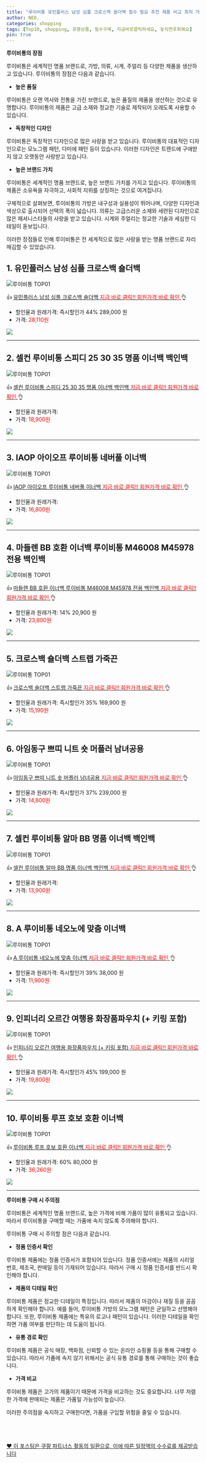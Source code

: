 ```yaml
---
title: "루이비통 유민플러스 남성 심플 크로스백 숄더백 필수 필요 추천 제품 비교 최저 가격 비교 장점 구매 후기 구매평"
author: NEO.
categories: shopping
tags: [Top10, shopping, 유행상품, 필수구매, 지금바로클릭하세요, 놓치면후회해요]
pin: true
---
```

**루이비통의 장점**

루이비통은 세계적인 명품 브랜드로, 가방, 의류, 시계, 주얼리 등 다양한 제품을 생산하고 있습니다. 루이비통의 장점은 다음과 같습니다.

* **높은 품질**

루이비통은 오랜 역사와 전통을 가진 브랜드로, 높은 품질의 제품을 생산하는 것으로 유명합니다. 루이비통의 제품은 고급 소재와 정교한 기술로 제작되어 오래도록 사용할 수 있습니다.

* **독창적인 디자인**

루이비통은 독창적인 디자인으로 많은 사랑을 받고 있습니다. 루이비통의 대표적인 디자인으로는 모노그램 패턴, 다미에 패턴 등이 있습니다. 이러한 디자인은 트렌드에 구애받지 않고 오랫동안 사랑받고 있습니다.

* **높은 브랜드 가치**

루이비통은 세계적인 명품 브랜드로, 높은 브랜드 가치를 가지고 있습니다. 루이비통의 제품은 소유욕을 자극하고, 사회적 지위를 상징하는 것으로 여겨집니다.

구체적으로 살펴보면, 루이비통의 가방은 내구성과 실용성이 뛰어나며, 다양한 디자인과 색상으로 출시되어 선택의 폭이 넓습니다. 의류는 고급스러운 소재와 세련된 디자인으로 많은 패셔니스타들의 사랑을 받고 있습니다. 시계와 주얼리는 정교한 기술과 세심한 디테일이 돋보입니다.

이러한 장점들로 인해 루이비통은 전 세계적으로 많은 사랑을 받는 명품 브랜드로 자리매김할 수 있었습니다.

   

## 1. 유민플러스 남성 심플 크로스백 숄더백

![루이비통 TOP01](https://thumbnail10.coupangcdn.com/thumbnails/remote/490x490ex/image/vendor_inventory/6503/d393b19252e94a02a8c94223015b1384fc9aac42d70d016046a839015f5d.jpg)


👍 [유민플러스 남성 심플 크로스백 숄더백 <font color=red> 지금 바로 클릭!! 회원가격 바로 확인 </font> ](https://link.coupang.com/re/AFFSDP?lptag=AF3617701&subid=GithubCoopas&pageKey=7064663404&traceid=V0-153&itemId=17526311994&vendorItemId=84719198078) 👌 


- 할인율과 원래가격: 즉시할인가 44%  289,000   원
- 가격: <span style='color:red'>28,110원</span>

[![](/discount_price.png)](https://link.coupang.com/re/AFFSDP?lptag=AF3617701&subid=GithubCoopas&pageKey=7064663404&traceid=V0-153&itemId=17526311994&vendorItemId=84719198078)

---


   

## 2. 셀컨 루이비통 스피디 25 30 35 명품 이너백 백인백

![루이비통 TOP01](https://thumbnail6.coupangcdn.com/thumbnails/remote/490x490ex/image/vendor_inventory/26e7/2762ee2006b7e2664e05481b33c3a326778d0cbf3aa4694fa77aca19aac7.jpg)


👍 [셀컨 루이비통 스피디 25 30 35 명품 이너백 백인백 <font color=red> 지금 바로 클릭!! 회원가격 바로 확인 </font> ](https://link.coupang.com/re/AFFSDP?lptag=AF3617701&subid=GithubCoopas&pageKey=6098003370&traceid=V0-153&itemId=11408654093&vendorItemId=78684596850) 👌 


- 할인율과 원래가격: 
- 가격: <span style='color:red'>18,900원</span>

[![](/discount_price.png)](https://link.coupang.com/re/AFFSDP?lptag=AF3617701&subid=GithubCoopas&pageKey=6098003370&traceid=V0-153&itemId=11408654093&vendorItemId=78684596850)

---


   

## 3. IAOP 아이오프 루이비통 네버풀 이너백

![루이비통 TOP01](https://thumbnail10.coupangcdn.com/thumbnails/remote/490x490ex/image/vendor_inventory/f62e/850e67079b3d0e0b7506a5dfb59654513f1bfe55b1ed91aaf5ee4cc941cb.jpg)


👍 [IAOP 아이오프 루이비통 네버풀 이너백 <font color=red> 지금 바로 클릭!! 회원가격 바로 확인 </font> ](https://link.coupang.com/re/AFFSDP?lptag=AF3617701&subid=GithubCoopas&pageKey=1435445103&traceid=V0-153&itemId=2477971341&vendorItemId=82193733529) 👌 


- 할인율과 원래가격: 
- 가격: <span style='color:red'>16,800원</span>

[![](/discount_price.png)](https://link.coupang.com/re/AFFSDP?lptag=AF3617701&subid=GithubCoopas&pageKey=1435445103&traceid=V0-153&itemId=2477971341&vendorItemId=82193733529)

---


   

## 4. 마들렌 BB 호환 이너백 루이비통 M46008 M45978 전용 백인백

![루이비통 TOP01](https://thumbnail6.coupangcdn.com/thumbnails/remote/490x490ex/image/vendor_inventory/75e8/8655fcdd6b03b0395515e0da3cd118ec67bd64f07ca538f988f0ee0841f6.jpg)


👍 [마들렌 BB 호환 이너백 루이비통 M46008 M45978 전용 백인백 <font color=red> 지금 바로 클릭!! 회원가격 바로 확인 </font> ](https://link.coupang.com/re/AFFSDP?lptag=AF3617701&subid=GithubCoopas&pageKey=7694367587&traceid=V0-153&itemId=20583951518&vendorItemId=87842241144) 👌 


- 할인율과 원래가격: 14%  20,900   원
- 가격: <span style='color:red'>23,800원</span>

[![](/discount_price.png)](https://link.coupang.com/re/AFFSDP?lptag=AF3617701&subid=GithubCoopas&pageKey=7694367587&traceid=V0-153&itemId=20583951518&vendorItemId=87842241144)

---


   

## 5. 크로스백 숄더백 스트랩 가죽끈

![루이비통 TOP01](https://thumbnail6.coupangcdn.com/thumbnails/remote/490x490ex/image/vendor_inventory/ea2a/02ff429c0df8d8ff4c6907fd57d8375517c1289eb8203c5a207e945d8835.jpg)


👍 [크로스백 숄더백 스트랩 가죽끈 <font color=red> 지금 바로 클릭!! 회원가격 바로 확인 </font> ](https://link.coupang.com/re/AFFSDP?lptag=AF3617701&subid=GithubCoopas&pageKey=6547427658&traceid=V0-153&itemId=14602868764&vendorItemId=81844681487) 👌 


- 할인율과 원래가격: 즉시할인가 35%  169,900   원
- 가격: <span style='color:red'>15,190원</span>

[![](/discount_price.png)](https://link.coupang.com/re/AFFSDP?lptag=AF3617701&subid=GithubCoopas&pageKey=6547427658&traceid=V0-153&itemId=14602868764&vendorItemId=81844681487)

---


   

## 6. 아임동구 쁘띠 니트 숏 머플러 남녀공용

![루이비통 TOP01](https://thumbnail7.coupangcdn.com/thumbnails/remote/490x490ex/image/vendor_inventory/6c04/8e2bd5ccf4f1cd2ddf02c23823cf61b34d3ef53c55c7039526a34e3447a9.jpg)


👍 [아임동구 쁘띠 니트 숏 머플러 남녀공용 <font color=red> 지금 바로 클릭!! 회원가격 바로 확인 </font> ](https://link.coupang.com/re/AFFSDP?lptag=AF3617701&subid=GithubCoopas&pageKey=7670623555&traceid=V0-153&itemId=20461242425&vendorItemId=87540920182) 👌 


- 할인율과 원래가격: 즉시할인가 37%  239,000   원
- 가격: <span style='color:red'>14,800원</span>

[![](/discount_price.png)](https://link.coupang.com/re/AFFSDP?lptag=AF3617701&subid=GithubCoopas&pageKey=7670623555&traceid=V0-153&itemId=20461242425&vendorItemId=87540920182)

---


   

## 7. 셀컨 루이비통 알마 BB 명품 이너백 백인백

![루이비통 TOP01](https://thumbnail7.coupangcdn.com/thumbnails/remote/490x490ex/image/vendor_inventory/aa52/ebd3280c297ffe19265f593a5d97497742bc61a728fe1bcb432a7288f2f4.jpg)


👍 [셀컨 루이비통 알마 BB 명품 이너백 백인백 <font color=red> 지금 바로 클릭!! 회원가격 바로 확인 </font> ](https://link.coupang.com/re/AFFSDP?lptag=AF3617701&subid=GithubCoopas&pageKey=6668967728&traceid=V0-153&itemId=15337150649&vendorItemId=82557427225) 👌 


- 할인율과 원래가격: 
- 가격: <span style='color:red'>13,900원</span>

[![](/discount_price.png)](https://link.coupang.com/re/AFFSDP?lptag=AF3617701&subid=GithubCoopas&pageKey=6668967728&traceid=V0-153&itemId=15337150649&vendorItemId=82557427225)

---


   

## 8. A 루이비통 네오노에 맞춤 이너백

![루이비통 TOP01](https://thumbnail6.coupangcdn.com/thumbnails/remote/490x490ex/image/vendor_inventory/bc59/92b92a87a6a1a5b8340d84a6ac4790002fcdfc101af9c8448cf14002af4c.jpg)


👍 [A 루이비통 네오노에 맞춤 이너백 <font color=red> 지금 바로 클릭!! 회원가격 바로 확인 </font> ](https://link.coupang.com/re/AFFSDP?lptag=AF3617701&subid=GithubCoopas&pageKey=2291765992&traceid=V0-153&itemId=16202820659&vendorItemId=5470136983) 👌 


- 할인율과 원래가격: 즉시할인가 39%  38,000   원
- 가격: <span style='color:red'>11,900원</span>

[![](/discount_price.png)](https://link.coupang.com/re/AFFSDP?lptag=AF3617701&subid=GithubCoopas&pageKey=2291765992&traceid=V0-153&itemId=16202820659&vendorItemId=5470136983)

---


   

## 9. 인피너리 오르간 여행용 화장품파우치 (+ 키링 포함)

![루이비통 TOP01](https://thumbnail8.coupangcdn.com/thumbnails/remote/490x490ex/image/vendor_inventory/3a91/20f394a04beb7f062770ccca5ea8925449ef7b4085342d1511fb6d865480.jpg)


👍 [인피너리 오르간 여행용 화장품파우치 (+ 키링 포함) <font color=red> 지금 바로 클릭!! 회원가격 바로 확인 </font> ](https://link.coupang.com/re/AFFSDP?lptag=AF3617701&subid=GithubCoopas&pageKey=7713850398&traceid=V0-153&itemId=20684609645&vendorItemId=87709757520) 👌 


- 할인율과 원래가격: 즉시할인가 45%  199,000   원
- 가격: <span style='color:red'>19,800원</span>

[![](/discount_price.png)](https://link.coupang.com/re/AFFSDP?lptag=AF3617701&subid=GithubCoopas&pageKey=7713850398&traceid=V0-153&itemId=20684609645&vendorItemId=87709757520)

---


   

## 10. 루이비통 루프 호보 호환 이너백

![루이비통 TOP01](https://thumbnail7.coupangcdn.com/thumbnails/remote/490x490ex/image/vendor_inventory/11e0/c91f24c1ce926f5512fa9e4b13e5e9449c4544a944fc445a486b1af214ee.png)


👍 [루이비통 루프 호보 호환 이너백 <font color=red> 지금 바로 클릭!! 회원가격 바로 확인 </font> ](https://link.coupang.com/re/AFFSDP?lptag=AF3617701&subid=GithubCoopas&pageKey=7677305993&traceid=V0-153&itemId=20496742112&vendorItemId=87368373878) 👌 


- 할인율과 원래가격: 60%  80,000   원
- 가격: <span style='color:red'>36,260원</span>

[![](/discount_price.png)](https://link.coupang.com/re/AFFSDP?lptag=AF3617701&subid=GithubCoopas&pageKey=7677305993&traceid=V0-153&itemId=20496742112&vendorItemId=87368373878)

---
**루이비통 구매 시 주의점**

루이비통은 세계적인 명품 브랜드로, 높은 가격에 비해 가품이 많이 유통되고 있습니다. 따라서 루이비통을 구매할 때는 가품에 속지 않도록 주의해야 합니다.

루이비통 구매 시 주의할 점은 다음과 같습니다.

* **정품 인증서 확인**

루이비통 제품에는 정품 인증서가 포함되어 있습니다. 정품 인증서에는 제품의 시리얼 번호, 제조국, 판매일 등이 기재되어 있습니다. 따라서 구매 시 정품 인증서를 반드시 확인해야 합니다.

* **제품의 디테일 확인**

루이비통 제품은 정교한 디테일이 특징입니다. 따라서 제품의 마감이나 재질 등을 꼼꼼하게 확인해야 합니다. 예를 들어, 루이비통 가방의 모노그램 패턴은 균일하고 선명해야 합니다. 또한, 루이비통 제품에는 특유의 로고나 패턴이 있습니다. 이러한 디테일을 확인하면 가품 여부를 판단하는 데 도움이 됩니다.

* **유통 경로 확인**

루이비통 제품은 공식 매장, 백화점, 신뢰할 수 있는 온라인 쇼핑몰 등을 통해 구매할 수 있습니다. 따라서 가품에 속지 않기 위해서는 공식 유통 경로를 통해 구매하는 것이 좋습니다.

* **가격 비교**

루이비통 제품은 고가의 제품이기 때문에 가격을 비교하는 것도 중요합니다. 너무 저렴한 가격에 판매되는 제품은 가품일 가능성이 높습니다.

이러한 주의점을 숙지하고 구매한다면, 가품을 구입할 위험을 줄일 수 있습니다.<br><br><br><br><br> [ ❤  이 포스팅은 쿠팡 파트너스 활동의 일환으로, 이에 따른 일정액의 수수료를 제공받습니다](https://link.coupang.com/a/bcEFyh)